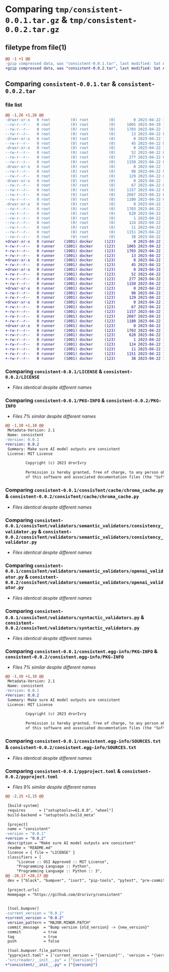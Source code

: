 # Comparing `tmp/consistent-0.0.1.tar.gz` & `tmp/consistent-0.0.2.tar.gz`

## filetype from file(1)

```diff
@@ -1 +1 @@
-gzip compressed data, was "consistent-0.0.1.tar", last modified: Sat Apr 22 10:06:45 2023, max compression
+gzip compressed data, was "consistent-0.0.2.tar", last modified: Sat Apr 22 10:39:30 2023, max compression
```

## Comparing `consistent-0.0.1.tar` & `consistent-0.0.2.tar`

### file list

```diff
@@ -1,26 +1,26 @@
-drwxr-xr-x   0 root         (0) root         (0)        0 2023-04-22 10:06:45.870262 consistent-0.0.1/
--rw-r--r--   0 root         (0) root         (0)     1065 2023-04-19 15:06:29.000000 consistent-0.0.1/LICENSE
--rw-r--r--   0 root         (0) root         (0)     1703 2023-04-22 10:06:45.870262 consistent-0.0.1/PKG-INFO
--rw-r--r--   0 root         (0) root         (0)       13 2023-04-22 09:22:37.000000 consistent-0.0.1/README.md
-drwxr-xr-x   0 root         (0) root         (0)        0 2023-04-22 10:06:45.850262 consistent-0.0.1/consisTent/
--rw-r--r--   0 root         (0) root         (0)       45 2023-04-22 09:22:37.000000 consistent-0.0.1/consisTent/__init__.py
-drwxr-xr-x   0 root         (0) root         (0)        0 2023-04-22 10:06:45.860262 consistent-0.0.1/consisTent/cache/
--rw-r--r--   0 root         (0) root         (0)       52 2023-04-22 09:22:37.000000 consistent-0.0.1/consisTent/cache/__init__.py
--rw-r--r--   0 root         (0) root         (0)      277 2023-04-22 09:22:37.000000 consistent-0.0.1/consisTent/cache/base_cache.py
--rw-r--r--   0 root         (0) root         (0)     1150 2023-04-22 09:22:37.000000 consistent-0.0.1/consisTent/cache/chroma_cache.py
-drwxr-xr-x   0 root         (0) root         (0)        0 2023-04-22 10:06:45.860262 consistent-0.0.1/consisTent/validators/
--rw-r--r--   0 root         (0) root         (0)       98 2023-04-22 09:22:37.000000 consistent-0.0.1/consisTent/validators/__init__.py
--rw-r--r--   0 root         (0) root         (0)      129 2023-04-22 09:22:37.000000 consistent-0.0.1/consisTent/validators/base_validator.py
-drwxr-xr-x   0 root         (0) root         (0)        0 2023-04-22 10:06:45.870262 consistent-0.0.1/consisTent/validators/semantic_validators/
--rw-r--r--   0 root         (0) root         (0)       67 2023-04-22 09:22:37.000000 consistent-0.0.1/consisTent/validators/semantic_validators/__init__.py
--rw-r--r--   0 root         (0) root         (0)     1157 2023-04-22 09:22:37.000000 consistent-0.0.1/consisTent/validators/semantic_validators/consistency_validator.py
--rw-r--r--   0 root         (0) root         (0)     2667 2023-04-22 09:22:37.000000 consistent-0.0.1/consisTent/validators/semantic_validators/openai_validator.py
--rw-r--r--   0 root         (0) root         (0)     1180 2023-04-22 09:22:37.000000 consistent-0.0.1/consisTent/validators/syntactic_validators.py
-drwxr-xr-x   0 root         (0) root         (0)        0 2023-04-22 10:06:45.870262 consistent-0.0.1/consistent.egg-info/
--rw-r--r--   0 root         (0) root         (0)     1703 2023-04-22 10:06:45.000000 consistent-0.0.1/consistent.egg-info/PKG-INFO
--rw-r--r--   0 root         (0) root         (0)      620 2023-04-22 10:06:45.000000 consistent-0.0.1/consistent.egg-info/SOURCES.txt
--rw-r--r--   0 root         (0) root         (0)        1 2023-04-22 10:06:45.000000 consistent-0.0.1/consistent.egg-info/dependency_links.txt
--rw-r--r--   0 root         (0) root         (0)      124 2023-04-22 10:06:45.000000 consistent-0.0.1/consistent.egg-info/requires.txt
--rw-r--r--   0 root         (0) root         (0)       11 2023-04-22 10:06:45.000000 consistent-0.0.1/consistent.egg-info/top_level.txt
--rw-r--r--   0 root         (0) root         (0)     1151 2023-04-22 10:04:00.000000 consistent-0.0.1/pyproject.toml
--rw-r--r--   0 root         (0) root         (0)       38 2023-04-22 10:06:45.870262 consistent-0.0.1/setup.cfg
+drwxr-xr-x   0 runner    (1001) docker     (123)        0 2023-04-22 10:39:30.032233 consistent-0.0.2/
+-rw-r--r--   0 runner    (1001) docker     (123)     1065 2023-04-22 10:39:18.000000 consistent-0.0.2/LICENSE
+-rw-r--r--   0 runner    (1001) docker     (123)     1703 2023-04-22 10:39:30.032233 consistent-0.0.2/PKG-INFO
+-rw-r--r--   0 runner    (1001) docker     (123)       13 2023-04-22 10:39:18.000000 consistent-0.0.2/README.md
+drwxr-xr-x   0 runner    (1001) docker     (123)        0 2023-04-22 10:39:30.028232 consistent-0.0.2/consisTent/
+-rw-r--r--   0 runner    (1001) docker     (123)       45 2023-04-22 10:39:18.000000 consistent-0.0.2/consisTent/__init__.py
+drwxr-xr-x   0 runner    (1001) docker     (123)        0 2023-04-22 10:39:30.028232 consistent-0.0.2/consisTent/cache/
+-rw-r--r--   0 runner    (1001) docker     (123)       52 2023-04-22 10:39:18.000000 consistent-0.0.2/consisTent/cache/__init__.py
+-rw-r--r--   0 runner    (1001) docker     (123)      277 2023-04-22 10:39:18.000000 consistent-0.0.2/consisTent/cache/base_cache.py
+-rw-r--r--   0 runner    (1001) docker     (123)     1150 2023-04-22 10:39:18.000000 consistent-0.0.2/consisTent/cache/chroma_cache.py
+drwxr-xr-x   0 runner    (1001) docker     (123)        0 2023-04-22 10:39:30.028232 consistent-0.0.2/consisTent/validators/
+-rw-r--r--   0 runner    (1001) docker     (123)       98 2023-04-22 10:39:18.000000 consistent-0.0.2/consisTent/validators/__init__.py
+-rw-r--r--   0 runner    (1001) docker     (123)      129 2023-04-22 10:39:18.000000 consistent-0.0.2/consisTent/validators/base_validator.py
+drwxr-xr-x   0 runner    (1001) docker     (123)        0 2023-04-22 10:39:30.028232 consistent-0.0.2/consisTent/validators/semantic_validators/
+-rw-r--r--   0 runner    (1001) docker     (123)       67 2023-04-22 10:39:18.000000 consistent-0.0.2/consisTent/validators/semantic_validators/__init__.py
+-rw-r--r--   0 runner    (1001) docker     (123)     1157 2023-04-22 10:39:18.000000 consistent-0.0.2/consisTent/validators/semantic_validators/consistency_validator.py
+-rw-r--r--   0 runner    (1001) docker     (123)     2667 2023-04-22 10:39:18.000000 consistent-0.0.2/consisTent/validators/semantic_validators/openai_validator.py
+-rw-r--r--   0 runner    (1001) docker     (123)     1180 2023-04-22 10:39:18.000000 consistent-0.0.2/consisTent/validators/syntactic_validators.py
+drwxr-xr-x   0 runner    (1001) docker     (123)        0 2023-04-22 10:39:30.032233 consistent-0.0.2/consistent.egg-info/
+-rw-r--r--   0 runner    (1001) docker     (123)     1703 2023-04-22 10:39:30.000000 consistent-0.0.2/consistent.egg-info/PKG-INFO
+-rw-r--r--   0 runner    (1001) docker     (123)      620 2023-04-22 10:39:30.000000 consistent-0.0.2/consistent.egg-info/SOURCES.txt
+-rw-r--r--   0 runner    (1001) docker     (123)        1 2023-04-22 10:39:30.000000 consistent-0.0.2/consistent.egg-info/dependency_links.txt
+-rw-r--r--   0 runner    (1001) docker     (123)      124 2023-04-22 10:39:30.000000 consistent-0.0.2/consistent.egg-info/requires.txt
+-rw-r--r--   0 runner    (1001) docker     (123)       11 2023-04-22 10:39:30.000000 consistent-0.0.2/consistent.egg-info/top_level.txt
+-rw-r--r--   0 runner    (1001) docker     (123)     1151 2023-04-22 10:39:18.000000 consistent-0.0.2/pyproject.toml
+-rw-r--r--   0 runner    (1001) docker     (123)       38 2023-04-22 10:39:30.032233 consistent-0.0.2/setup.cfg
```

### Comparing `consistent-0.0.1/LICENSE` & `consistent-0.0.2/LICENSE`

 * *Files identical despite different names*

### Comparing `consistent-0.0.1/PKG-INFO` & `consistent-0.0.2/PKG-INFO`

 * *Files 7% similar despite different names*

```diff
@@ -1,10 +1,10 @@
 Metadata-Version: 2.1
 Name: consistent
-Version: 0.0.1
+Version: 0.0.2
 Summary: Make sure AI model outputs are consistent
 License: MIT License
         
         Copyright (c) 2023 drorIvry
         
         Permission is hereby granted, free of charge, to any person obtaining a copy
         of this software and associated documentation files (the "Software"), to deal
```

### Comparing `consistent-0.0.1/consisTent/cache/chroma_cache.py` & `consistent-0.0.2/consisTent/cache/chroma_cache.py`

 * *Files identical despite different names*

### Comparing `consistent-0.0.1/consisTent/validators/semantic_validators/consistency_validator.py` & `consistent-0.0.2/consisTent/validators/semantic_validators/consistency_validator.py`

 * *Files identical despite different names*

### Comparing `consistent-0.0.1/consisTent/validators/semantic_validators/openai_validator.py` & `consistent-0.0.2/consisTent/validators/semantic_validators/openai_validator.py`

 * *Files identical despite different names*

### Comparing `consistent-0.0.1/consisTent/validators/syntactic_validators.py` & `consistent-0.0.2/consisTent/validators/syntactic_validators.py`

 * *Files identical despite different names*

### Comparing `consistent-0.0.1/consistent.egg-info/PKG-INFO` & `consistent-0.0.2/consistent.egg-info/PKG-INFO`

 * *Files 7% similar despite different names*

```diff
@@ -1,10 +1,10 @@
 Metadata-Version: 2.1
 Name: consistent
-Version: 0.0.1
+Version: 0.0.2
 Summary: Make sure AI model outputs are consistent
 License: MIT License
         
         Copyright (c) 2023 drorIvry
         
         Permission is hereby granted, free of charge, to any person obtaining a copy
         of this software and associated documentation files (the "Software"), to deal
```

### Comparing `consistent-0.0.1/consistent.egg-info/SOURCES.txt` & `consistent-0.0.2/consistent.egg-info/SOURCES.txt`

 * *Files identical despite different names*

### Comparing `consistent-0.0.1/pyproject.toml` & `consistent-0.0.2/pyproject.toml`

 * *Files 9% similar despite different names*

```diff
@@ -2,15 +2,15 @@
 
 [build-system]
 requires      = ["setuptools>=61.0.0", "wheel"]
 build-backend = "setuptools.build_meta"
 
 [project]
 name = "consistent"
-version = "0.0.1"
+version = "0.0.2"
 description = "Make sure AI model outputs are consistent"
 readme = "README.md"
 license = { file = "LICENSE" }
 classifiers = [
     "License :: OSI Approved :: MIT License",
     "Programming Language :: Python",
     "Programming Language :: Python :: 3",
@@ -28,17 +28,17 @@
 dev = ["black", "bumpver", "isort", "pip-tools", "pytest", "pre-commit", "pyflakes"]
 
 [project.urls]
 Homepage = "https://github.com/drorivry/consistent"
 
 
 [tool.bumpver]
-current_version = "0.0.1"
+current_version = "0.0.2"
 version_pattern = "MAJOR.MINOR.PATCH"
 commit_message  = "Bump version {old_version} -> {new_version}"
 commit          = true
 tag             = true
 push            = false
 
 [tool.bumpver.file_patterns]
 "pyproject.toml" = ['current_version = "{version}"', 'version = "{version}"']
-"src/reader/__init__.py" = ["{version}"]
+"consistent/__init__.py" = ["{version}"]
```


